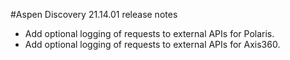 #Aspen Discovery 21.14.01 release notes
- Add optional logging of requests to external APIs for Polaris.
- Add optional logging of requests to external APIs for Axis360.    